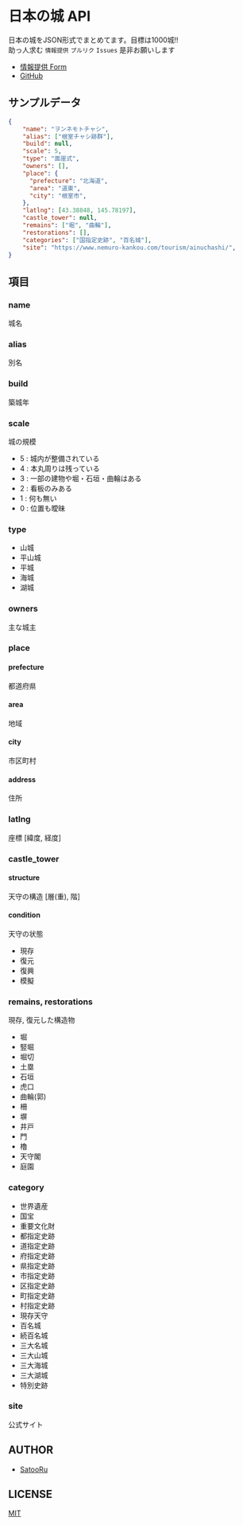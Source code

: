 # 日本の城 API
日本の城をJSON形式でまとめてます。目標は1000城!!  
助っ人求む `情報提供` `プルリク` `Issues` 是非お願いします  

- [情報提供 Form](https://forms.gle/rXdaRjGiUroPJVLx9)
- [GitHub](https://github.com/SatooRu65536/jp-castle-api)


## サンプルデータ
```json
{
    "name": "ヲンネモトチャシ",
    "alias": ["根室チャシ跡群"],
    "build": null,
    "scale": 5,
    "type": "面崖式",
    "owners": [],
    "place": {
      "prefecture": "北海道",
      "area": "道東",
      "city": "根室市",
    },
    "latlng": [43.38848, 145.78197],
    "castle_tower": null,
    "remains": ["堀", "曲輪"],
    "restorations": [],
    "categories": ["国指定史跡", "百名城"],
    "site": "https://www.nemuro-kankou.com/tourism/ainuchashi/",
}
```

## 項目
### name
城名

### alias
別名

### build
築城年

### scale
城の規模
- 5 : 城内が整備されている
- 4 : 本丸周りは残っている
- 3 : 一部の建物や堀・石垣・曲輪はある
- 2 : 看板のみある
- 1 : 何も無い
- 0 : 位置も曖昧

### type
- 山城
- 平山城
- 平城
- 海城
- 湖城

### owners
主な城主

### place
#### prefecture
都道府県

#### area
地域

#### city
市区町村

#### address
住所

### latlng
座標 [緯度, 経度]

### castle_tower
#### structure
天守の構造 [層(重), 階]

#### condition
天守の状態
- 現存
- 復元
- 復興
- 模擬

### remains, restorations
現存, 復元した構造物
- 堀
- 竪堀
- 堀切
- 土塁
- 石垣
- 虎口
- 曲輪(郭)
- 柵
- 塀
- 井戸
- 門
- 櫓
- 天守閣
- 庭園

### category
- 世界遺産
- 国宝
- 重要文化財
- 都指定史跡
- 道指定史跡
- 府指定史跡
- 県指定史跡
- 市指定史跡
- 区指定史跡
- 町指定史跡
- 村指定史跡
- 現存天守
- 百名城
- 続百名城
- 三大名城
- 三大山城
- 三大海城
- 三大湖城
- 特別史跡

### site
公式サイト

## AUTHOR
- [SatooRu](https://satooru.me)

## LICENSE
[MIT](./LICENSE)
